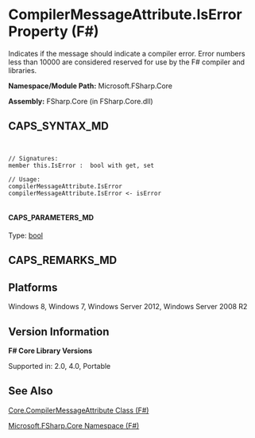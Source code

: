 # CompilerMessageAttribute.IsError Property (F#)

Indicates if the message should indicate a compiler error. Error numbers less than 10000 are considered reserved for use by the F# compiler and libraries.

**Namespace/Module Path:** Microsoft.FSharp.Core

**Assembly:** FSharp.Core (in FSharp.Core.dll)


## CAPS_SYNTAX_MD



```


// Signatures:
member this.IsError :  bool with get, set

// Usage:
compilerMessageAttribute.IsError
compilerMessageAttribute.IsError <- isError


```



#### CAPS_PARAMETERS_MD
Type: [bool](http://msdn.microsoft.com/en-us/library/89c0cf9c-49ce-4207-a3be-555851a67dd5)




## CAPS_REMARKS_MD

## Platforms
Windows 8, Windows 7, Windows Server 2012, Windows Server 2008 R2


## Version Information
**F# Core Library Versions**

Supported in: 2.0, 4.0, Portable




## See Also
[Core.CompilerMessageAttribute Class &#40;F&#35;&#41;](Core.CompilerMessageAttribute+Class+%28F%23%29.md)

[Microsoft.FSharp.Core Namespace &#40;F&#35;&#41;](Microsoft.FSharp.Core+Namespace+%28F%23%29.md)

